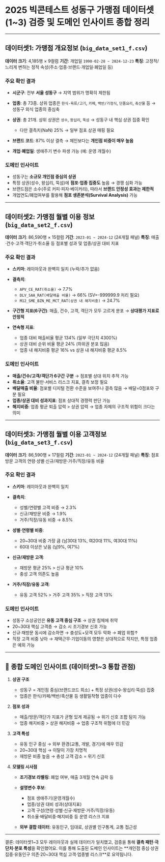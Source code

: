 # 2025 빅콘테스트 성동구 가맹점 데이터셋(1~3) 검증 및 도메인 인사이트 종합 정리

---

## 데이터셋1: 가맹점 개요정보 (`big_data_set1_f.csv`)

**데이터 크기**: 4,185행 × 9컬럼
**기간**: 개업일 `1990-02-28 ~ 2024-12-23`
**특징**: 고정적/느리게 변하는 정적 속성(주소·업종·브랜드·개업일·폐업일 등)

### 주요 확인 결과

* **시군구**: 전부 **서울 성동구** → 지역 범위가 명확히 제한됨
* **업종**: 총 73종. 상위 업종은 `한식-육류/고기`, `카페`, `백반/가정식`, `단품요리`, `축산물` 등 → 성동구 외식 업종의 중심축
* **상권**: 총 21개. 상위 상권은 `성수`, `왕십리`, `뚝섬` → 성동구 내 핵심 상권 집중 확인

  * 다만 결측치(NaN) 25% → 일부 점포 상권 매핑 필요
* **브랜드 코드**: 87% 이상 결측 → 체인보다는 **개인점 비중이 매우 높음**
* **개업·폐업일**: 생애주기 변수 파생 가능 (예: 운영 개월수)

### 도메인 인사이트

* 성동구는 **소규모 개인점 중심의 상권**
* 특정 상권(성수, 왕십리, 뚝섬)에 **점포·업종 집중도** 높음 → 경쟁 심화 가능
* 브랜드점은 소수(주로 커피·피자·베이커리), 따라서 **브랜드 안정성 효과는 제한적**
* 개업연도/폐업여부를 활용해 **점포 생존분석(Survival Analysis)** 가능

---

## 데이터셋2: 가맹점 월별 이용 정보 (`big_data_set2_f.csv`)

**데이터 크기**: 86,590행 × 15컬럼
**기간**: `2023-01 ~ 2024-12` (24개월 패널)
**특징**: 매출·건수·고객·객단가·취소율 등 점포별 성과 및 업종/상권 대비 지표

### 주요 확인 결과

* **스키마**: 레이아웃과 완벽히 일치 (누락/추가 없음)
* **결측치**:

  * `APV_CE_RAT(취소율)` → 7.7%
  * `DLV_SAA_RAT(배달매출 비율)` → 66% (SV=-999999.9 처리 필요)
  * `M12_SME_BZN_ME_MCT_RAT(상권 내 해지비중)` → 24.7%
* **구간형 지표(6구간)**: 매출, 건수, 고객, 객단가 모두 고르게 분포 → **상대평가 지표로 안정적**
* **연속형 지표**:

  * 업종 대비 매출비율 평균 134% (일부 극단치 4300%)
  * 상권 대비 순위 비율 평균 24% (하위권 분포 많음)
  * 업종 내 해지비중 평균 16% vs 상권 내 해지비중 평균 8.5%

### 도메인 인사이트

* **매출/건수/고객/객단가 6구간 구분** → 점포별 상대 위치 추적 가능
* **취소율**: 고객 불만·서비스 리스크 지표, 결측 보정 필요
* **배달매출 비율**: 점포별 디지털 전환 수준을 보여주나 결측 많음 → 배달=0점포와 구분 필요
* **업종/상권 대비 성과지표**: 점포 상대적 경쟁력 판단 가능
* **해지비중**: 업종 평균 퇴출 압력 > 상권 압력 → 업종 자체의 구조적 위험이 크다는 의미

---

## 데이터셋3: 가맹점 월별 이용 고객정보 (`big_data_set3_f.csv`)

**데이터 크기**: 86,590행 × 17컬럼
**기간**: `2023-01 ~ 2024-12` (24개월 패널)
**특징**: 점포 방문 고객의 연령·성별·신규/재방문·거주/직장/유동 비율

### 주요 확인 결과

* **스키마**: 레이아웃과 완벽히 일치
* **결측치**:

  * 성별/연령별 고객 비중 → 2.3%
  * 신규/재방문 비중 → 1.9%
  * 거주/직장/유동 비중 → 8.5%
* **성별·연령별 비중**:

  * 20~30대 비중 가장 큼 (남30대 13%, 여20대 11%, 여30대 11%)
  * 60대 이상은 낮음 (남9%, 여7%)
* **신규/재방문 고객**:

  * 재방문 평균 25% > 신규 평균 10%
  * 충성 고객 의존도 높음
* **거주/직장/유동 고객**:

  * 유동 고객 52% > 거주 고객 35% > 직장 고객 13%

### 도메인 인사이트

* 성동구 소상공인은 **유동 고객 중심 구조** → 상권 침체에 취약
* 20~30대 핵심 고객층 → 감소 시 조기경보 신호 가능
* 신규·재방문 동시에 감소하면 → 충성도+모객 모두 악화 → 폐업 위험↑
* 직장 고객 비중 낮아 → 재택근무·기업이동의 영향은 상대적으로 작지만, 특정 업종은 예외 가능

---

## 🔎 종합 도메인 인사이트 (데이터셋1~3 통합 관점)

1. **상권 구조**

   * 성동구 = 개인점 중심(브랜드코드 희소) + 특정 상권(성수·왕십리·뚝섬) 집중
   * 업종은 한식/카페/백반/축산물 등 생활밀착형 업종이 다수

2. **점포 성과**

   * 매출/방문/객단가 지표가 균형 있게 제공됨 → 위기 신호 조합 탐지 가능
   * 업종 해지비중 > 상권 해지비중 → 업종 구조적 위험에 더 민감

3. **고객 특성**

   * 유동 인구 중심 → 외부 환경(교통, 개발, 경기)에 매우 민감
   * 20~30대 핵심 → 이탈이 가장 치명적
   * 재방문 비중 높음 → 충성 고객 감소 = 위기 신호

4. **모델링 시사점**

   * **조기경보 라벨링**: 폐업 여부, 매출 3개월 연속 급락 등
   * **설명변수 후보**:

     * 점포 생애주기(운영개월수)
     * 업종/상권 대비 성과(상대지표)
     * 고객 구성(연령·성별·신규·재방문·거주/직장/유동)
     * 취소율·배달비중·해지비중 등 운영 리스크 지표
   * **외부 결합 데이터**: 유동인구, 임대료, 상권별 인구통계, 교통 접근성

---

결론:
데이터셋1~3 모두 레이아웃과 실제 데이터가 일치했고, 검증을 통해 **결측 패턴·극단치·분포 특성**을 확인했어요.
이를 통해 도출된 도메인 인사이트는 **개인점 중심·상권 집중·유동인구 의존·20~30대 핵심 고객·업종별 리스크**로 요약됩니다.
